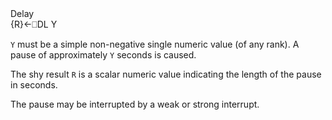 <div class="heading">
  <div class="name">Delay</div>
  <div class="command">{R}←⎕DL Y</div>
</div>

`Y` must be a simple non-negative single numeric value (of any rank).  A pause of approximately `Y` seconds is caused.

The shy result `R` is a scalar numeric value indicating the length of the pause in seconds.

The pause may be interrupted by a weak or strong interrupt.
